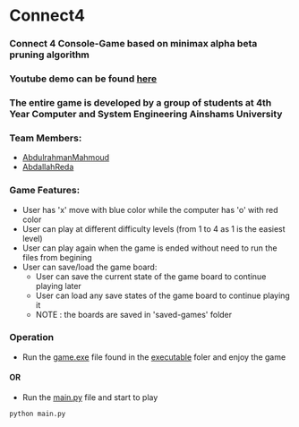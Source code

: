 # Connect4
### Connect 4 Console-Game based on minimax alpha beta pruning algorithm

### Youtube demo can be found [here](https://www.youtube.com/watch?v=ezdxt7kZKMQ)

### The entire game is developed by a group of students at 4th Year Computer and System Engineering Ainshams University

### Team Members:
- [AbdulrahmanMahmoud](https://github.com/AbdulrahmanMahmoud13)
- [AbdallahReda](https://github.com/AbdallahReda)

### Game Features:
- User has 'x' move with blue color while the computer has 'o' with red color
- User can play at different difficulty levels (from 1 to 4 as 1 is the easiest level)
- User can play again when the game is ended without need to run the files from begining
- User can save/load the game board:
    - User can save the current state of the game board to continue playing later
    - User can load any save states of the game board to continue playing it
    - NOTE : the boards are saved in 'saved-games' folder 

### Operation
- Run the [game.exe](https://github.com/AbdallahReda/Connect4/blob/master/executable/connect4.exe) file found in the [executable](https://github.com/AbdallahReda/Connect4/blob/master/executable) foler and enjoy the game
#### OR
- Run the [main.py](https://github.com/AbdallahReda/Connect4/blob/master/main.py) file and start to play
```
python main.py
```
